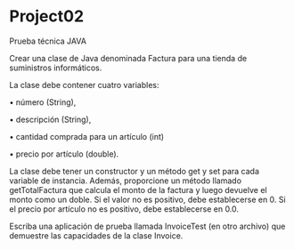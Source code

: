 # Project02
Prueba técnica JAVA

Crear una clase de Java denominada Factura para una tienda de suministros informáticos. 

La clase debe contener cuatro variables:

•	número (String),


•	descripción (String),


•	cantidad comprada para un artículo (int)


•	precio por artículo (double).


La clase debe tener un constructor y un método get y set para cada variable de instancia. Además, proporcione un método llamado getTotalFactura que calcula el monto de la factura y luego devuelve el monto como un doble. Si el valor no es positivo, debe establecerse en 0. Si el precio por artículo no es positivo, debe establecerse en 0.0. 

Escriba una aplicación de prueba llamada InvoiceTest (en otro archivo) que demuestre las capacidades de la clase Invoice.

